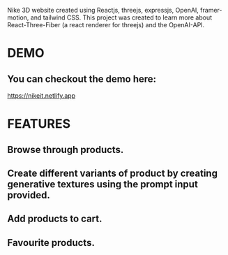 Nike 3D website created using Reactjs, threejs, expressjs, OpenAI, framer-motion, and tailwind CSS.
This project was created to learn more about React-Three-Fiber (a react renderer for threejs) and the OpenAI-API.

# DEMO
## You can checkout the demo here:
https://nikeit.netlify.app

# FEATURES
## Browse through products.
## Create different variants of product by creating generative textures using the prompt input provided.
## Add products to cart.
## Favourite products.
